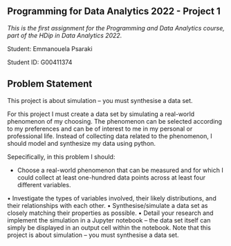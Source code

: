 ## Programming for Data Analytics 2022 - Project 1 

*This is the first assignment for the Programming and Data Analytics course, part of the HDip in Data Analytics 2022.*

Student: Emmanouela Psaraki

Student ID: G00411374


## Problem Statement

This project is about simulation – you must synthesise a data set.

For this project I must create a data set by simulating a real-world phenomenon of my choosing. The phenomenon can be selected according to my preferences and can be of interest to me in my personal or professional life. Instead of collecting data related to the phenomenon, I should model and synthesize my data using python. 

Sepecifically, in this problem I should:

- Choose a real-world phenomenon that can be measured and for which I could collect at least one-hundred data points across at least four different variables.

• Investigate the types of variables involved, their likely distributions, and their
relationships with each other.
• Synthesise/simulate a data set as closely matching their properties as possible.
• Detail your research and implement the simulation in a Jupyter notebook – the
data set itself can simply be displayed in an output cell within the notebook.
Note that this project is about simulation – you must synthesise a data set.
